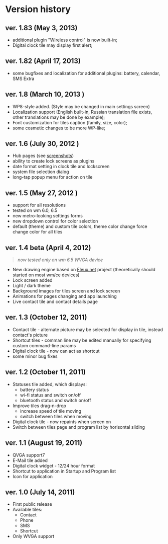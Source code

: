 # Version history #

## ver. 1.83 (May 3, 2013) ##
  * additional plugin "Wireless control" is now built-in;
  * Digital clock tile may display first alert;

## ver. 1.82 (April 17, 2013) ##
  * some bugfixes and localization for additional plugins: battery, calendar, SMS Extra

## ver. 1.8 (March 10, 2013 ) ##
  * WP8-style added. (Style may be changed in main settings screen)
  * Localization support (English built-in, Russian translation file exists, other translations may be done by example);
  * Font customization for tiles caption (family, size, color);
  * some cosmetic changes to be more WP-like;

## ver. 1.6 (July 30, 2012 ) ##
  * Hub pages (see [screenshots](http://code.google.com/p/metrohome65/wiki/Screenshots))
  * ability to create lock screens as plugins
  * date format setting in clock tile and lockscreen
  * system file selection dialog
  * long-tap popup menu for action on tile

## ver. 1.5 (May 27, 2012 ) ##
  * support for all resolutions
  * tested on wm 6.0, 6.5
  * new metro-looking settings forms
  * new dropdown control for color selection
  * default (theme) and custom tile colors, theme color change force change color for all tiles

## ver. 1.4 beta (April 4, 2012) ##
> _now tested only on wm 6.5 WVGA device_
  * New drawing engine based on [Fleux.net](http://fleux.codeplex.com/) project (theoretically should started on most wm/ce devices)
  * Lock screen added
  * Light / dark theme
  * Background images for tiles screen and lock screen
  * Animations for pages changing and app launching
  * Live contact tile and contact details page

## ver. 1.3 (October 12, 2011) ##
  * Contact tile - alternate picture may be selected for display in tile, instead contact's picture
  * Shortcut tiles - comman line may be edited manually for specifying custom command-line params
  * Digital clock tile - now can act as shortcut
  * some minor bug fixes

## ver. 1.2 (October 11, 2011) ##
  * Statuses tile added, which displays:
    * battery status
    * wi-fi status and switch on/off
    * bluetooth status and switch on/off
  * Improve tiles drag-n-drop
    * increase speed of tile moving
    * switch between tiles when moving
  * Digital clock tile - now repaints when screen on
  * Switch between tiles page and program list by horisontal sliding

## ver. 1.1 (August 19, 2011) ##
  * QVGA support7
  * E-Mail tile added
  * Digital clock widget - 12/24 hour format
  * Shortcut to application in Startup and Program list
  * Icon for application

## ver. 1.0 (July 14, 2011) ##
  * First public release
  * Available tiles:
    * Contact
    * Phone
    * SMS
    * Shortcut
  * Only WVGA support